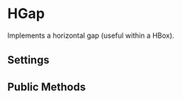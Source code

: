 HGap
====

Implements a horizontal gap (useful within a HBox).

Settings
--------


Public Methods
--------------




